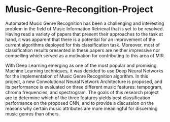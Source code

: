 # Music-Genre-Recongition-Project

Automated Music Genre Recognition has been a challenging and interesting problem in the field of Music Information Retrieval that is yet to be resolved. 
Having read a variety of papers that present their approaches to the task at hand, it was apparent that there is a potential for an improvement of the current algorithms deployed for this classification task. 
Moreover, most of classification results presented in these papers are neither impressive nor compelling which served as a motivation for contributing to this area of MIR. 

With Deep Learning emerging as one of the most popular and promising Machine Learning techniques, it was decided to use Deep Neural Networks for the implementation of Music Genre Recognition algorithm. 
In this project, a new Convolutional Neural Network Architecture is proposed, and its performance is evaluated on three different music features: tempogram, chroma frequencies, and spectrogram. 
The goals of this research project are to determine which of the three features yields best classification performance on the proposed CNN, and to provide a discussion on the reasons why certain music attributes are more meaningful for discerning music genres than others.
